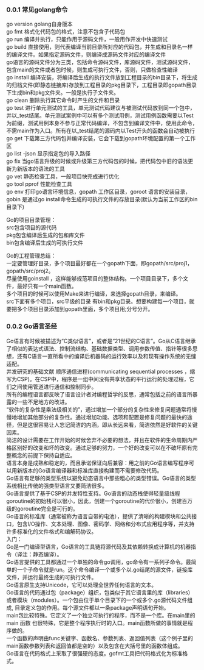 ### 0.0.1 常见golang命令
go version  golang自身版本  
go fmt 格式化代码包的格式，注意不包含子代码包  
go run 编译并执行，只能作用于源码文件，一般用作开发中快速测试  
go build 直接使用，则代表编译当前目录所对应的代码包，并生成和目录名一样的编译文件。如果指定源码文件，则编译成源码文件对应的编译文件  
go语言的源码文件分为三类，包括命令源码文件，库源码文件，测试源码文件，包含main的文件或者包时候，则生成可执行文件，否则，只做检查性编译  
go install 编译安装，将编译后生成的执行文件放到工程目录的bin目录下，将生成的归档文件(即静态链接库)存放到工程目录的pkg目录下，工程目录即gopath目录下生成bin和pkg文件夹。一般是执行子文件夹。  
go clean 删除执行其它命令时产生的文件和目录  
go test 进行单元测试的工具，单元测试代码建议与被测试代码放到同一个包中，并以_test结尾。单元测试案例中可以有多个测试用例，测试用例函数需要以Test为前缀，测试用例本身不参与正常代码编译，不包含到编译文件中，使用此命令，不需main作为入口。所有在以_test结尾的源码内以Test开头的函数会自动被执行  
go get 下载第三方代码包并编译安装，它会下载到gopath环境配置的第一个工作区  
go list -json 显示指定包的导入路径  
go fix 当go语言升级的时候或升级第三方代码包的时候，把代码包中旧的语法更新为新版本的语法的工具  
go vet 静态检查工具，一般项目快完成进行优化  
go tool pprof 性能检查工具  
go env 打印go语言环境信息，gopath 工作区目录，goroot 语言的安装目录，gobin 是通过go install命令生成的可执行文件的存放目录(默认为当前工作区的bin目录下)  

Go的项目目录管理：  
src包含项目的源代码  
pkg包含编译后生成的包和库文件  
bin包含编译后生成的可执行文件  

Go的工程管理总结：  
一定要管理好目录，多个项目最好都在一个gopath下面，即gopath/src/proj1，gopath/src/proj2。   
尽量使用goinstall ，这样能够规范项目的整体结构。一个项目目录下，多个文件，最好只有一个main函数。  
多个项目的时候可以使用Make来进行编译，来选择gopath目录，来编译。  
src下面有多个项目，src平级的目录 有bin和pkg目录。想要构建每一个项目，就要把多个项目目录添加到gopath里面，多个项目用;分号分开。  

### 0.0.2 Go语言圣经
Go语言有时候被描述为“C类似语言”，或者是“21世纪的C语言”。Go从C语言继承了相似的表达式语法、控制流结构、基础数据类型、调用参数传值、指针等很多思想，还有C语言一直所看中的编译后机器码的运行效率以及和现有操作系统的无缝适配。  
并发研究的基础文献 顺序通信进程(communicating sequential processes ，缩写为CSP)。在CSP中，程序是一组中间没有共享状态的平行运行的处理过程，它们之间使用管道进行通信和控制同步。    
所有的编程语言都反映了语言设计者对编程哲学的反思，通常包括之前的语言所暴露的一些不足地方的改进。  
“软件的复杂性是乘法级相关的”，通过增加一个部分的复杂性来修复问题通常将慢慢地增加其他部分的复杂性。通过增加功能、选项和配置是修复问题的最快的途径，但是这很容易让人忘记简洁的内涵，即从长远来看，简洁依然是好软件的关键因素。  
简洁的设计需要在工作开始的时候舍弃不必要的想法，并且在软件的生命周期内严格区别好的改变和坏的改变。通过足够的努力，一个好的改变可以在不破坏原有完整概念的前提下保持自适应。  
语言本身是成熟和稳定的，而且承诺保证向后兼容：用之前的Go语言编写程序可以用新版本的Go语言编译器和标准库直接构建而不需要修改代码。  
Go语言有足够的类型系统以避免动态语言中那些粗心的类型错误。Go语言的类型系统相比传统的强类型语言又要简洁很多。  
Go语言提供了基于CSP的并发特性支持。Go语言的动态栈使得轻量级线程goroutine的初始栈可以很小，因此，创建一个goroutine的代价很小，创建百万级的goroutine完全是可行的。  
Go语言的标准库（通常被称为语言自带的电池），提供了清晰的构建模块和公共接口，包含I/O操作、文本处理、图像、密码学、网络和分布式应用程序等，并支持许多标准化的文件格式和编解码协议。  
入门：  
Go是一门编译型语言，Go语言的工具链将源代码及其依赖转换成计算机的机器指令（译注：静态编译）。  
Go语言提供的工具都通过一个单独的命令go调用，go命令有一系列子命令。最简单的一个子命令就是run。这个命令编译一个或多个以.go结尾的源文件，链接库文件，并运行最终生成的可执行文件。  
Go语言原生支持Unicode，它可以处理全世界任何语言的文本。  
Go语言的代码通过包（package）组织，包类似于其它语言里的库（libraries）或者模块（modules）。一个包由位于单个目录下的一个或多个.go源代码文件组成, 目录定义包的作用。每个源文件都以一条package声明语句开始。  
main包比较特殊。它定义了一个独立可执行的程序，而不是一个库。在main里的main 函数 也很特殊，它是整个程序执行时的入口。main函数所做的事情就是程序做的。  
一个函数的声明由func关键字、函数名、参数列表、返回值列表（这个例子里的main函数参数列表和返回值都是空的）以及包含在大括号里的函数体组成。  
Go语言在代码格式上采取了很强硬的态度。gofmt工具把代码格式化为标准格式。  


